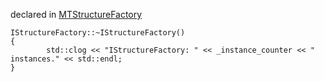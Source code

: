 
declared in [MTStructureFactory](MTStructureFactory.hpp.md)

~~~ { .cpp }
IStructureFactory::~IStructureFactory()
{
        std::clog << "IStructureFactory: " << _instance_counter << " instances." << std::endl;
}
~~~

